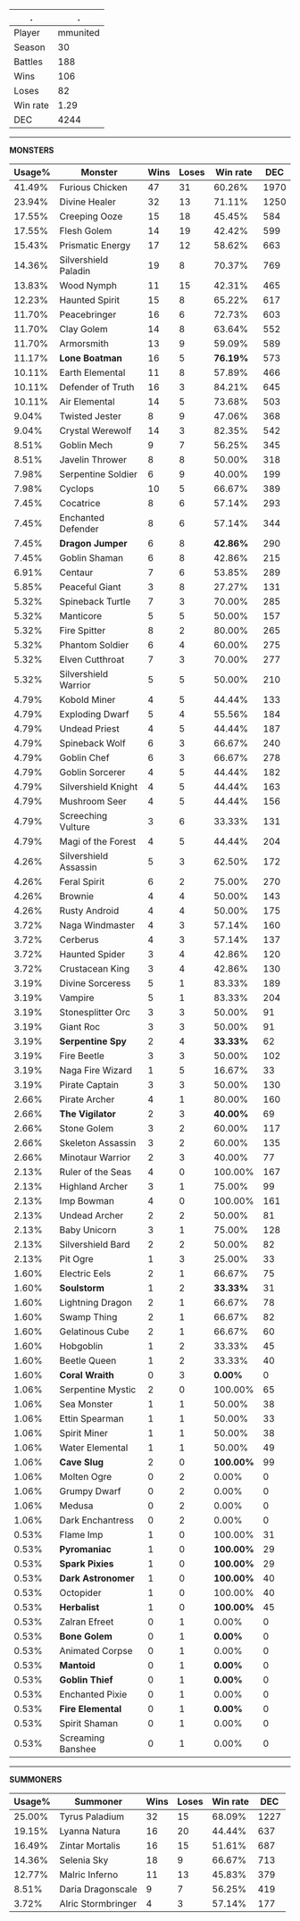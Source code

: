 .|.
|-|-
Player|mmunited
Season|30
Battles|188
Wins|106
Loses|82
Win rate|1.29
DEC|4244

---
**MONSTERS**

Usage%|Monster|Wins|Loses|Win rate|DEC|
-|-|-|-|-|-|
41.49%|Furious Chicken|47|31|60.26%|1970|
23.94%|Divine Healer|32|13|71.11%|1250|
17.55%|Creeping Ooze|15|18|45.45%|584|
17.55%|Flesh Golem|14|19|42.42%|599|
15.43%|Prismatic Energy|17|12|58.62%|663|
14.36%|Silvershield Paladin|19|8|70.37%|769|
13.83%|Wood Nymph|11|15|42.31%|465|
12.23%|Haunted Spirit|15|8|65.22%|617|
11.70%|Peacebringer|16|6|72.73%|603|
11.70%|Clay Golem|14|8|63.64%|552|
11.70%|Armorsmith|13|9|59.09%|589|
11.17%|**Lone Boatman**|16|5|**76.19%**|573|
10.11%|Earth Elemental|11|8|57.89%|466|
10.11%|Defender of Truth|16|3|84.21%|645|
10.11%|Air Elemental|14|5|73.68%|503|
9.04%|Twisted Jester|8|9|47.06%|368|
9.04%|Crystal Werewolf|14|3|82.35%|542|
8.51%|Goblin Mech|9|7|56.25%|345|
8.51%|Javelin Thrower|8|8|50.00%|318|
7.98%|Serpentine Soldier|6|9|40.00%|199|
7.98%|Cyclops|10|5|66.67%|389|
7.45%|Cocatrice|8|6|57.14%|293|
7.45%|Enchanted Defender|8|6|57.14%|344|
7.45%|**Dragon Jumper**|6|8|**42.86%**|290|
7.45%|Goblin Shaman|6|8|42.86%|215|
6.91%|Centaur|7|6|53.85%|289|
5.85%|Peaceful Giant|3|8|27.27%|131|
5.32%|Spineback Turtle|7|3|70.00%|285|
5.32%|Manticore|5|5|50.00%|157|
5.32%|Fire Spitter|8|2|80.00%|265|
5.32%|Phantom Soldier|6|4|60.00%|275|
5.32%|Elven Cutthroat|7|3|70.00%|277|
5.32%|Silvershield Warrior|5|5|50.00%|210|
4.79%|Kobold Miner|4|5|44.44%|133|
4.79%|Exploding Dwarf|5|4|55.56%|184|
4.79%|Undead Priest|4|5|44.44%|187|
4.79%|Spineback Wolf|6|3|66.67%|240|
4.79%|Goblin Chef|6|3|66.67%|278|
4.79%|Goblin Sorcerer|4|5|44.44%|182|
4.79%|Silvershield Knight|4|5|44.44%|163|
4.79%|Mushroom Seer|4|5|44.44%|156|
4.79%|Screeching Vulture|3|6|33.33%|131|
4.79%|Magi of the Forest|4|5|44.44%|204|
4.26%|Silvershield Assassin|5|3|62.50%|172|
4.26%|Feral Spirit|6|2|75.00%|270|
4.26%|Brownie|4|4|50.00%|143|
4.26%|Rusty Android|4|4|50.00%|175|
3.72%|Naga Windmaster|4|3|57.14%|160|
3.72%|Cerberus|4|3|57.14%|137|
3.72%|Haunted Spider|3|4|42.86%|120|
3.72%|Crustacean King|3|4|42.86%|130|
3.19%|Divine Sorceress|5|1|83.33%|189|
3.19%|Vampire|5|1|83.33%|204|
3.19%|Stonesplitter Orc|3|3|50.00%|91|
3.19%|Giant Roc|3|3|50.00%|91|
3.19%|**Serpentine Spy**|2|4|**33.33%**|62|
3.19%|Fire Beetle|3|3|50.00%|102|
3.19%|Naga Fire Wizard|1|5|16.67%|33|
3.19%|Pirate Captain|3|3|50.00%|130|
2.66%|Pirate Archer|4|1|80.00%|160|
2.66%|**The Vigilator**|2|3|**40.00%**|69|
2.66%|Stone Golem|3|2|60.00%|117|
2.66%|Skeleton Assassin|3|2|60.00%|135|
2.66%|Minotaur Warrior|2|3|40.00%|77|
2.13%|Ruler of the Seas|4|0|100.00%|167|
2.13%|Highland Archer|3|1|75.00%|99|
2.13%|Imp Bowman|4|0|100.00%|161|
2.13%|Undead Archer|2|2|50.00%|81|
2.13%|Baby Unicorn|3|1|75.00%|128|
2.13%|Silvershield Bard|2|2|50.00%|82|
2.13%|Pit Ogre|1|3|25.00%|33|
1.60%|Electric Eels|2|1|66.67%|75|
1.60%|**Soulstorm**|1|2|**33.33%**|31|
1.60%|Lightning Dragon|2|1|66.67%|78|
1.60%|Swamp Thing|2|1|66.67%|82|
1.60%|Gelatinous Cube|2|1|66.67%|60|
1.60%|Hobgoblin|1|2|33.33%|45|
1.60%|Beetle Queen|1|2|33.33%|40|
1.60%|**Coral Wraith**|0|3|**0.00%**|0|
1.06%|Serpentine Mystic|2|0|100.00%|65|
1.06%|Sea Monster|1|1|50.00%|38|
1.06%|Ettin Spearman|1|1|50.00%|33|
1.06%|Spirit Miner|1|1|50.00%|38|
1.06%|Water Elemental|1|1|50.00%|49|
1.06%|**Cave Slug**|2|0|**100.00%**|99|
1.06%|Molten Ogre|0|2|0.00%|0|
1.06%|Grumpy Dwarf|0|2|0.00%|0|
1.06%|Medusa|0|2|0.00%|0|
1.06%|Dark Enchantress|0|2|0.00%|0|
0.53%|Flame Imp|1|0|100.00%|31|
0.53%|**Pyromaniac**|1|0|**100.00%**|29|
0.53%|**Spark Pixies**|1|0|**100.00%**|29|
0.53%|**Dark Astronomer**|1|0|**100.00%**|40|
0.53%|Octopider|1|0|100.00%|40|
0.53%|**Herbalist**|1|0|**100.00%**|45|
0.53%|Zalran Efreet|0|1|0.00%|0|
0.53%|**Bone Golem**|0|1|**0.00%**|0|
0.53%|Animated Corpse|0|1|0.00%|0|
0.53%|**Mantoid**|0|1|**0.00%**|0|
0.53%|**Goblin Thief**|0|1|**0.00%**|0|
0.53%|Enchanted Pixie|0|1|0.00%|0|
0.53%|**Fire Elemental**|0|1|**0.00%**|0|
0.53%|Spirit Shaman|0|1|0.00%|0|
0.53%|Screaming Banshee|0|1|0.00%|0|

---
**SUMMONERS**

Usage%|Summoner|Wins|Loses|Win rate|DEC|
-|-|-|-|-|-|
25.00%|Tyrus Paladium|32|15|68.09%|1227|
19.15%|Lyanna Natura|16|20|44.44%|637|
16.49%|Zintar Mortalis|16|15|51.61%|687|
14.36%|Selenia Sky|18|9|66.67%|713|
12.77%|Malric Inferno|11|13|45.83%|379|
8.51%|Daria Dragonscale|9|7|56.25%|419|
3.72%|Alric Stormbringer|4|3|57.14%|177|
